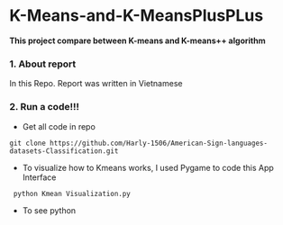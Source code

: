 # K-Means-and-K-MeansPlusPLus
**This project compare between K-means and K-means++ algorithm**

### 1. About report

  In this Repo. Report was written in Vietnamese
  
### 2. Run a code!!!
- Get all code in repo
```
git clone https://github.com/Harly-1506/American-Sign-languages-datasets-Classification.git
```
- To visualize how to Kmeans works, I used Pygame to code this App Interface
```
 python Kmean Visualization.py
```
- To see python 
  





